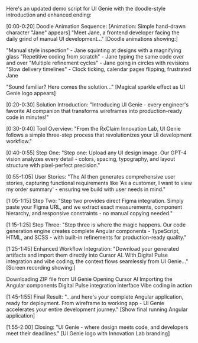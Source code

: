 Here's an updated demo script for UI Genie with the doodle-style introduction and enhanced ending:

[0:00-0:20] Doodle Animation Sequence:
[Animation: Simple hand-drawn character "Jane" appears]
"Meet Jane, a frontend developer facing the daily grind of manual UI development..."
[Doodle animations showing:]

"Manual style inspection" - Jane squinting at designs with a magnifying glass
"Repetitive coding from scratch" - Jane typing the same code over and over
"Multiple refinement cycles" - Jane going in circles with revisions
"Slow delivery timelines" - Clock ticking, calendar pages flipping, frustrated Jane

"Sound familiar? Here comes the solution..."
[Magical sparkle effect as UI Genie logo appears]

[0:20-0:30] Solution Introduction:
"Introducing UI Genie - every engineer's favorite AI companion that transforms wireframes into production-ready code in minutes!"

[0:30-0:40] Tool Overview:
"From the RxClaim Innovation Lab, UI Genie follows a simple three-step process that revolutionizes your UI development workflow."

[0:40-0:55] Step One:
"Step one: Upload any UI design image. Our GPT-4 vision analyzes every detail - colors, spacing, typography, and layout structure with pixel-perfect precision."

[0:55-1:05] User Stories:
"The AI then generates comprehensive user stories, capturing functional requirements like 'As a customer, I want to view my order summary' - ensuring we build with user needs in mind."

[1:05-1:15] Step Two:
"Step two provides direct Figma integration. Simply paste your Figma URL, and we extract exact measurements, component hierarchy, and responsive constraints - no manual copying needed."

[1:15-1:25] Step Three:
"Step three is where the magic happens. Our code generation engine creates complete Angular components - TypeScript, HTML, and SCSS - with built-in refinements for production-ready quality."

[1:25-1:45] Enhanced Workflow Integration:
"Download your generated artifacts and import them directly into Cursor AI. With Digital Pulse integration and vibe coding, the context flows seamlessly from UI Genie..."
[Screen recording showing:]

Downloading ZIP file from UI Genie
Opening Cursor AI
Importing the Angular components
Digital Pulse integration interface
Vibe coding in action


[1:45-1:55] Final Result:
"...and here's your complete Angular application, ready for deployment. From wireframe to working app - UI Genie accelerates your entire development journey."
[Show final running Angular application]

[1:55-2:00] Closing:
"UI Genie - where design meets code, and developers meet their deadlines."
[UI Genie logo with Innovation Lab branding]
